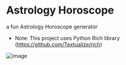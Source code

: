 # Astrology Horoscope

a fun Astrology Horoscope generator

- Note: This project uses Python Rich library (https://github.com/Textualize/rich)


![image](https://github.com/user-attachments/assets/e154924e-665e-45c9-a390-eae7f52a2d71)
